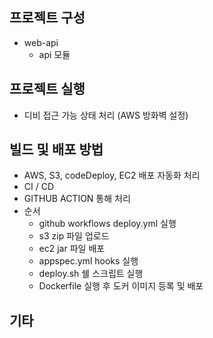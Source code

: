 ## 프로젝트 구성

- web-api
  - api 모듈

## 프로젝트 실행

- 디비 접근 가능 상태 처리 (AWS 방화벽 설정)

## 빌드 및 배포 방법

- AWS, S3, codeDeploy, EC2 배포 자동화 처리
- CI / CD 
- GITHUB ACTION 통해 처리
- 순서
  - github workflows deploy.yml 실행
  - s3 zip 파일 업로드
  - ec2 jar 파일 배포
  - appspec.yml hooks 실행
  - deploy.sh 쉘 스크립트 실행
  - Dockerfile 실행 후 도커 이미지 등록 및 배포

## 기타
